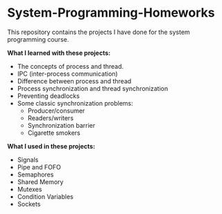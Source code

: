 # System-Programming-Homeworks

This repository contains the projects I have done for the system programming course.  
  
  
**What I learned with these projects:**
* The concepts of process and thread.
* IPC (inter-process communication)
* Difference between process and thread
* Process synchronization and thread synchronization
* Preventing deadlocks
* Some classic synchronization problems:
    * Producer/consumer
    * Readers/writers
    * Synchronization barrier
    * Cigarette smokers
  
  
  
**What I used in these projects:**
* Signals
* Pipe and FOFO
* Semaphores
* Shared Memory
* Mutexes
* Condition Variables
* Sockets
